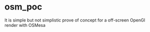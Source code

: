 # osm_poc
It is simple but not simplistic prove of concept for a off-screen OpenGl render with OSMesa
